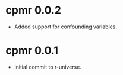 # cpmr 0.0.2

* Added support for confounding variables.

# cpmr 0.0.1

* Initial commit to r-universe.
